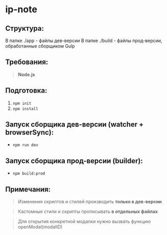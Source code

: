 # ip-note

## Структура:
В папке ./app - файлы дев-версии
В папке ./build - файлы прод-версии, обработанные сборщиком Gulp

## Требования:
> **Node.js**

## Подготовка:
1. `npm init`
2. `npm install`

## Запуск сборщика дев-версии (watcher + browserSync):
- `npm run dev`

## Запуск сборщика прод-версии (builder):
- `npm build:prod`

## Примечания:
> Изменения скриптов и стилей производить **только в дев-версии**

> Кастомные стили и скрипты прописывать **в отдельных файлах**

> Для открытия конкретной модалки нужно вызвать функцию openModal(modalID)